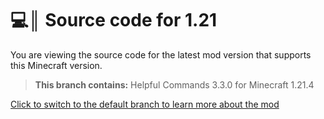 # 💻║ Source code for 1.21
You are viewing the source code for the latest mod version that supports this Minecraft version.

> **This branch contains:** Helpful Commands 3.3.0 for Minecraft 1.21.4

[Click to switch to the default branch to learn more about the mod](https://github.com/Expecticament/HelpfulCommands)
